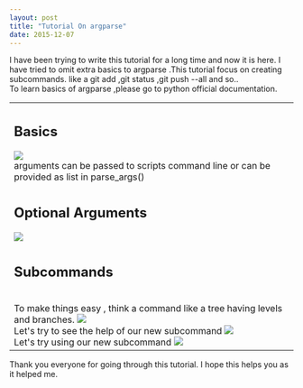 ```yaml
---
layout: post
title: "Tutorial On argparse"
date: 2015-12-07
---
```

I have been trying to write this tutorial for a long time and now it is here. I have tried to omit extra basics to argparse .This tutorial focus on creating subcommands. like a git add <filename>,git status ,git push --all and so..<br>
To learn basics of argparse ,please go to python official documentation. <br> 
<table>
<tr><td>
<h2>Basics</h2>
<img src="../../../../../images/1.PNG"><br>
arguments can be passed to scripts command line or can be provided as list in parse_args()
</td></tr>
<tr><td>
<h2>Optional Arguments</h2>
<img src="../../../../../images/2.PNG">
</td></tr>
<tr><td>
<h2>Subcommands</h2>
<br>To make things easy , think a command like a tree having levels and branches.
<img src="../../../../../images/3.PNG">
<br>Let's try to see the help of our new subcommand
<img src="../../../../../images/5.PNG">
<br>Let's try using our new subcommand
<img src="../../../../../images/6.PNG">
</td></tr>
</table>
Thank you everyone for going through this tutorial. I hope this helps you as it helped me.
